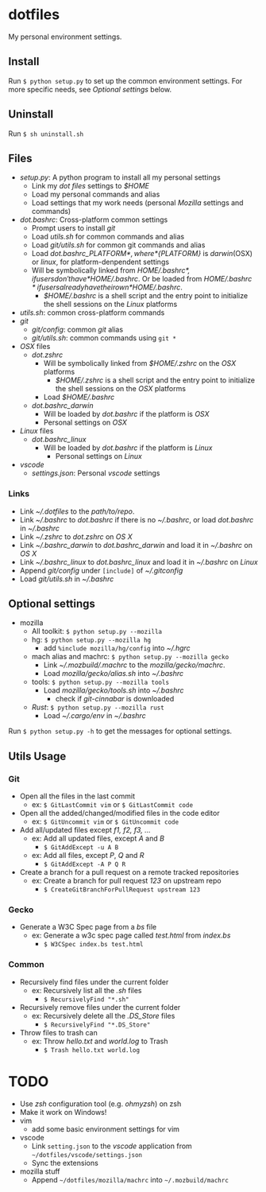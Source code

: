 # dotfiles
My personal environment settings.

## Install
Run `$ python setup.py` to set up the common environment settings. For more specific needs, see _Optional settings_ below.

## Uninstall
Run `$ sh uninstall.sh`

## Files
- *setup.py*: A python program to install all my personal settings
  - Link my *dot files* settings to *$HOME*
  - Load my personal commands and alias
  - Load settings that my work needs (personal *Mozilla* settings and commands)
- *dot.bashrc*: Cross-platform common settings
  - Prompt users to install *git*
  - Load *utils.sh* for common commands and alias
  - Load *git/utils.sh* for common git commands and alias
  - Load *dot.bashrc_${PLATFORM}*, where *${PLATFORM}* is *darwin*(OSX) or *linux*, for platform-denpendent settings
  - Will be symbolically linked from *$HOME/.bashrc*, if users don't have *$HOME/.bashrc*.
    Or be loaded from *$HOME/.bashrc* if users already have their own *$HOME/.bashrc*.
    - *$HOME/.bashrc* is a shell script and the entry point to initialize the shell sessions on the *Linux* platforms
- *utils.sh*: common cross-platform commands
- *git*
  - *git/config*: common *git* alias
  - *git/utils.sh*: common commands using `git *`
- *OSX* files
  - *dot.zshrc*
    - Will be symbolically linked from *$HOME/.zshrc* on the *OSX* platforms
      - *$HOME/.zshrc* is a shell script and the entry point to initialize the shell sessions on the *OSX* platforms
    - Load *$HOME/.bashrc*
  - *dot.bashrc_darwin*
    - Will be loaded by *dot.bashrc* if the platform is *OSX*
    - Personal settings on *OSX*
- *Linux* files
  - *dot.bashrc_linux*
    - Will be loaded by *dot.bashrc* if the platform is *Linux*
      - Personal settings on *Linux*
- *vscode*
  - *settings.json*: Personal *vscode* settings

### Links
- Link *~/.dotfiles* to the *path/to/repo*.
- Link *~/.bashrc* to *dot.bashrc* if there is no *~/.bashrc*, or load *dot.bashrc* in *~/.bashrc*
- Link *~/.zshrc* to *dot.zshrc* on *OS X*
- Link *~/.bashrc_darwin* to *dot.bashrc_darwin* and load it in *~/.bashrc* on *OS X*
- Link *~/.bashrc_linux* to *dot.bashrc_linux* and load it in *~/.bashrc* on *Linux*
- Append *git/config* under `[include]` of *~/.gitconfig*
- Load *git/utils.sh* in *~/.bashrc*

## Optional settings
- mozilla
  - All toolkit: `$ python setup.py --mozilla`
  - hg: `$ python setup.py --mozilla hg`
    - add `%include mozilla/hg/config` into *~/.hgrc*
  - mach alias and machrc: ```$ python setup.py --mozilla gecko```
    - Link *~/.mozbuild/.machrc* to the *mozilla/gecko/machrc*.
    - Load *mozilla/gecko/alias.sh* into *~/.bashrc*
  - tools: `$ python setup.py --mozilla tools`
    - Load *mozilla/gecko/tools.sh* into *~/.bashrc*
      - check if *git-cinnabar* is downloaded
  - *Rust*: `$ python setup.py --mozilla rust`
    - Load *~/.cargo/env* in *~/.bashrc*

Run `$ python setup.py -h` to get the messages for optional settings.

## Utils Usage
### Git
- Open all the files in the last commit
  - ex: `$ GitLastCommit vim` or `$ GitLastCommit code`
- Open all the added/changed/modified files in the code editor
  - ex: `$ GitUncommit vim` or `$ GitUncommit code`
- Add all/updated files except _f1, f2, f3, ..._
  - ex: Add all updated files, except _A_ and _B_
    - `$ GitAddExcept -u A B`
  - ex: Add all files, except _P_, _Q_ and _R_
    - `$ GitAddExcept -A P Q R`
- Create a branch for a pull request on a remote tracked repositories
  - ex: Create a branch for pull request _123_ on upstream repo
    - `$ CreateGitBranchForPullRequest upstream 123`
### Gecko
- Generate a W3C Spec page from a _bs_ file
  - ex: Generate a w3c spec page called _test.html_ from _index.bs_
    - `$ W3CSpec index.bs test.html`
### Common
- Recursively find files under the current folder
  - ex: Recursively list all the _.sh_ files
    - `$ RecursivelyFind "*.sh"`
- Recursively remove files under the current folder
  - ex: Recursively delete all the *.DS_Store* files
    - `$ RecursivelyFind "*.DS_Store"`
- Throw files to trash can
  - ex: Throw _hello.txt_ and _world.log_ to Trash
    - `$ Trash hello.txt world.log`
# TODO
- Use *zsh* configuration tool (e.g. *ohmyzsh*) on zsh
- Make it work on Windows!
- vim
  - add some basic environment settings for vim
- vscode
  - Link `setting.json` to the *vscode* application from `~/dotfiles/vscode/settings.json`
  - Sync the extensions
- mozilla stuff
  - Append `~/dotfiles/mozilla/machrc` into `~/.mozbuild/machrc`
